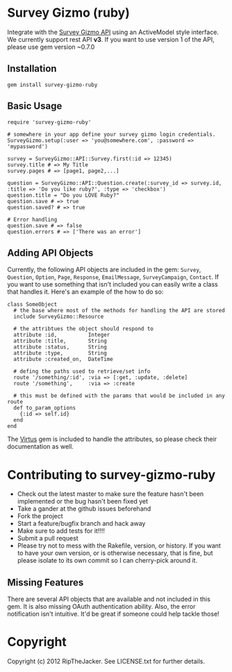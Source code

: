 # Survey Gizmo (ruby)

Integrate with the [Survey Gizmo API](http://developer.surveygizmo.com/resources/rest-api-documentation-version-1-01/) using an ActiveModel style interface. We currently support rest API **v3**. If you want to use version 1 of the API, please use gem version ~0.7.0

## Installation

    gem install survey-gizmo-ruby

## Basic Usage

	require 'survey-gizmo-ruby'
	
	# somewhere in your app define your survey gizmo login credentials.
	SurveyGizmo.setup(:user => 'you@somewhere.com', :password => 'mypassword')
	
	survey = SurveyGizmo::API::Survey.first(:id => 12345)
	survey.title # => My Title
	survey.pages # => [page1, page2,...]
	
	question = SurveyGizmo::API::Question.create(:survey_id => survey.id, :title => 'Do you like ruby?', :type => 'checkbox')
	question.title = "Do you LOVE Ruby?"
	question.save # => true
	question.saved? # => true
	
	# Error handling
	question.save # => false
	question.errors # => ['There was an error']
	
## Adding API Objects

Currently, the following API objects are included in the gem: `Survey`, `Question`, `Option`, `Page`, `Response`, `EmailMessage`, `SurveyCampaign`, `Contact`. If you want to use something that isn't included you can easily write a class that handles it. Here's an example of the how to do so:

	class SomeObject
	  # the base where most of the methods for handling the API are stored
	  include SurveyGizmo::Resource
      
      # the attribtues the object should respond to
	  attribute :id,          Integer
	  attribute :title,       String
	  attribute :status,      String
	  attribute :type,        String
	  attribute :created_on,  DateTime
  
      # defing the paths used to retrieve/set info
	  route '/something/:id', :via => [:get, :update, :delete]
	  route '/something',     :via => :create
  		
      # this must be defined with the params that would be included in any route
	  def to_param_options
	    {:id => self.id}
	  end
	end

The [Virtus](https://github.com/solnic/virtus) gem is included to handle the attributes, so please check their documentation as well.

# Contributing to survey-gizmo-ruby
 
* Check out the latest master to make sure the feature hasn't been implemented or the bug hasn't been fixed yet
* Take a gander at the github issues beforehand
* Fork the project
* Start a feature/bugfix branch and hack away
* Make sure to add tests for it!!!!
* Submit a pull request
* Please try not to mess with the Rakefile, version, or history. If you want to have your own version, or is otherwise necessary, that is fine, but please isolate to its own commit so I can cherry-pick around it.

## Missing Features

There are several API objects that are available and not included in this gem. It is also missing OAuth authentication ability. Also, the error notification isn't intuitive. It'd be great if someone could help tackle those!


# Copyright

Copyright (c) 2012 RipTheJacker. See LICENSE.txt for
further details.

